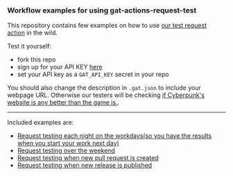 ### Workflow examples for using gat-actions-request-test

This repository contains few examples on how to use [our test request action](https://github.com/GlobalAppTesting/gat-actions-request-test) in the wild.

Test it yourself:
- fork this repo
- sign up for your API KEY [here](https://go.globalapptesting.com/early-access-exploratory-testing-test-execution)
- set your API key as a `GAT_API_KEY` secret in your repo

You should also change the description in `.gat.json` to include your webpage URL. Otherwise our testers will be checking [if Cyberpunk's website is any better than the game is.](https://www.cyberpunk.net).

---

Included examples are:

- [Request testing each night on the workdays(so you have the results when you start your work next day)](https://github.com/GlobalAppTesting/gat-actions-examples/blob/main/workflows/nightly-tests.yml)
- [Request testing over the weekend](https://github.com/GlobalAppTesting/gat-actions-examples/blob/main/workflows/tests-on-the-weekend.yml)
- [Request testing when new pull request is created](https://github.com/GlobalAppTesting/gat-actions-examples/blob/main/workflows/tests-on-new-pull-request.yml)
- [Request testing when new release is published](https://github.com/GlobalAppTesting/gat-actions-examples/blob/main/workflows/tests-on-the-release.yml)
